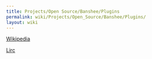 ```yaml
---
title: Projects/Open Source/Banshee/Plugins
permalink: wiki/Projects/Open_Source/Banshee/Plugins/
layout: wiki
---
```


[Wikipedia](/wiki/Projects/Open_Source/Banshee/Plugins/Wikipedia "wikilink")

[Lirc](/wiki/Projects/Open_Source/Banshee/Plugins/Lirc "wikilink")
